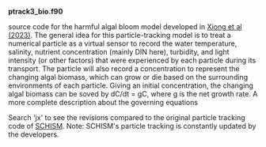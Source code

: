 **ptrack3_bio.f90**

source code for the harmful algal bloom model developed in [Xiong et al (2023)](https://aslopubs.onlinelibrary.wiley.com/doi/full/10.1002/lol2.10308). The general idea for this particle-tracking model is to treat a numerical particle as a virtual sensor to record the water temperature, salinity, nutrient concentration (mainly DIN here), turbidity, and light intensity (or other factors) that were experienced by each particle during its transport. The particle will also record a concentration to represent the changing algal biomass, which can grow or die based on the surrounding environments of each particle. Giving an initial concentration, the changing algal biomass can be soved by dC/dt = gC, where g is the net growth rate. A more complete description about the governing equations 

Search 'jx' to see the revisions compared to the original particle tracking code of [SCHISM](https://github.com/schism-dev/schism/tree/master/src/Utility/Particle_Tracking). Note: SCHISM's particle tracking is constantly updated by the developers.
